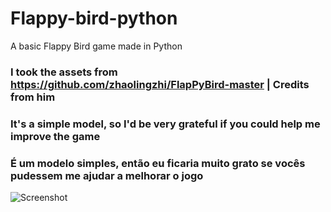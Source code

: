 # Flappy-bird-python
A basic Flappy Bird game made in Python

### I took the assets from https://github.com/zhaolingzhi/FlapPyBird-master | Credits from him

### It's a simple model, so I'd be very grateful if you could help me improve the game
### É um modelo simples, então eu ficaria muito grato se vocês pudessem me ajudar a melhorar o jogo

![Screenshot](https://github.com/LeonMarqs/Flappy-bird-python/blob/master/Screenshot_1.png)
